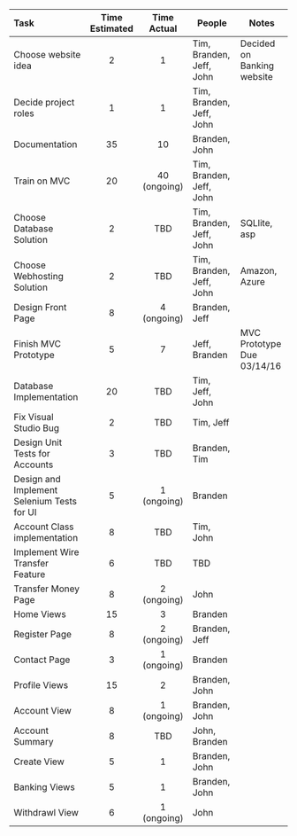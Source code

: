 | Task                                  |  Time Estimated      |    Time Actual      |       People             |  Notes
|:--------------------------------------|:--------------------:|:-------------------:|--------------------------|----------------------
| Choose website idea                   |       2              |      1              | Tim, Branden, Jeff, John |  Decided on Banking website |
| Decide project roles                  |       1              |      1              | Tim, Branden, Jeff, John |  |
| Documentation                         |       35              |        10          |  Branden, John    |    |
| Train on MVC                          |       20             |     40 (ongoing)    | Tim, Branden, Jeff, John |  |
| Choose Database Solution              |       2              |       TBD           | Tim, Branden, Jeff, John |  SQLlite, asp |
| Choose Webhosting Solution            |       2              |       TBD           | Tim, Branden, Jeff, John |  Amazon, Azure |
| Design Front Page                     |       8              |     4 (ongoing)     | Branden, Jeff            |  |
| Finish MVC Prototype                  |       5              |     7               | Jeff, Branden       |  MVC Prototype Due  03/14/16 |
| Database Implementation               |       20             |       TBD           | Tim, Jeff, John          |  |
| Fix Visual Studio Bug                 |       2              |       TBD           | Tim, Jeff                |  |
| Design Unit Tests for Accounts        |       3              |       TBD           | Branden, Tim             |  |
| Design and Implement Selenium Tests for UI |       5              |       1 (ongoing)       | Branden                     |  |
| Account Class implementation          |       8              |       TBD           | Tim, John                |  |
| Implement Wire Transfer Feature       |       6              |       TBD           | TBD                      |  |
| Transfer Money Page                |       8              |       2 (ongoing)   | John              |  |
| Home Views            |       15              |     3         |  Branden |    |
| Register Page                         |       8              |       2 (ongoing)   | Branden, Jeff                  |  |
| Contact Page                          |       3             |         1 (ongoing)  |  Branden     |   |    |
| Profile Views         |       15              |       2         | Branden, John |    |
| Account View                          |       8              |       1 (ongoing)           | Branden, John            |  |
| Account Summary                       |       8              |       TBD           | John, Branden               |  |
| Create View         |       5              |       1         | Branden, John |    |
| Banking Views         |       5              |       1         | Branden, John |    |
| Withdrawl View                        |       6             |       1 (ongoing)   |  John |  | |
